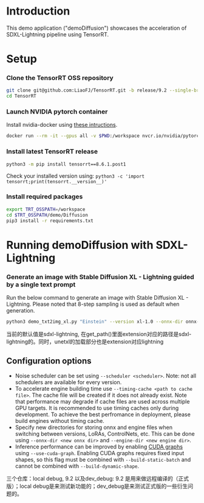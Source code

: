 # Introduction

This demo application ("demoDiffusion") showcases the acceleration of SDXL-Lightning pipeline using TensorRT.

# Setup

### Clone the TensorRT OSS repository

```bash
git clone git@github.com:LiaoFJ/TensorRT.git -b release/9.2 --single-branch
cd TensorRT
```

### Launch NVIDIA pytorch container

Install nvidia-docker using [these intructions](https://docs.nvidia.com/datacenter/cloud-native/container-toolkit/install-guide.html#docker).

```bash
docker run --rm -it --gpus all -v $PWD:/workspace nvcr.io/nvidia/pytorch:23.12-py3 /bin/bash
```

### Install latest TensorRT release

```bash
python3 -m pip install tensorrt==8.6.1.post1
```

Check your installed version using:
`python3 -c 'import tensorrt;print(tensorrt.__version__)'`

### Install required packages

```bash
export TRT_OSSPATH=/workspace
cd $TRT_OSSPATH/demo/Diffusion
pip3 install -r requirements.txt
```

# Running demoDiffusion with SDXL-Lightning


### Generate an image with Stable Diffusion XL - Lightning guided by a single text prompt

Run the below command to generate an image with Stable Diffusion XL - Lightning. Please noted that 8-step sampling is used as default when generation.

```bash
python3 demo_txt2img_xl.py "Einstein" --version xl-1.0 --onnx-dir onnx-sdxl-lightning --engine-dir engine-sdxl-lightning --denoising-steps 8 --scheduler Lightning --guidance-scale 0.0
```
当前的默认值是sdxl-lightning, 在get_path()里面extension对应的路径是sdxl-lightning的。同时，unetxl的加载部分也是extension对应lightning

## Configuration options
- Noise scheduler can be set using `--scheduler <scheduler>`. Note: not all schedulers are available for every version.
- To accelerate engine building time use `--timing-cache <path to cache file>`. The cache file will be created if it does not already exist. Note that performance may degrade if cache files are used across multiple GPU targets. It is recommended to use timing caches only during development. To achieve the best perfromance in deployment, please build engines without timing cache.
- Specify new directories for storing onnx and engine files when switching between versions, LoRAs, ControlNets, etc. This can be done using `--onnx-dir <new onnx dir>` and `--engine-dir <new engine dir>`.
- Inference performance can be improved by enabling [CUDA graphs](https://docs.nvidia.com/cuda/cuda-c-programming-guide/index.html#cuda-graphs) using `--use-cuda-graph`. Enabling CUDA graphs requires fixed input shapes, so this flag must be combined with `--build-static-batch` and cannot be combined with `--build-dynamic-shape`.

三个仓库：local debug, 9.2 以及dev_debug: 9.2 是用来做远程编译的（正式版）；local debug是来测试新功能的；dev_debug是来测试正式版的一些衍生问题的。
